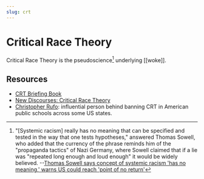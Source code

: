 ```yaml
---
slug: crt
---
```


# Critical Race Theory

Critical Race Theory is the pseudoscience[^ps] underlying [[woke]]. 

## Resources

- [CRT Briefing Book](https://christopherrufo.com/crt-briefing-book/)
- [New Discourses: Critical Race Theory](https://newdiscourses.com/tftw-critical-race-theory/)
- [Christopher Rufo](https://twitter.com/realchrisrufo): influential person behind banning CRT in American public schools across some US states.

[^ps]: "[Systemic racism] really has no meaning that can be specified and tested in the way that one tests hypotheses," answered Thomas Sowell, who added that the currency of the phrase reminds him of the "propaganda tactics" of Nazi Germany, where Sowell claimed that if a lie was "repeated long enough and loud enough" it would be widely believed. --[Thomas Sowell says concept of systemic racism 'has no meaning,' warns US could reach 'point of no return'](https://www.foxnews.com/media/thomas-sowell-systemic-racism-has-no-meaning)